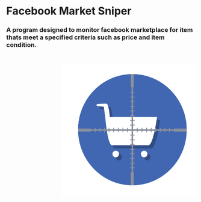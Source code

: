 # Facebook Market Sniper

### A program designed to monitor facebook marketplace for item thats meet a specified criteria such as price and item condition.
#
<img src="https://github.com/noahcaldwell3636/fb_market_sniper/blob/main/images/Sniper_Logo.png" align="right"
     alt="Facebook Market Sniper Logo by Noah Caldwell" width="356" height="356">

